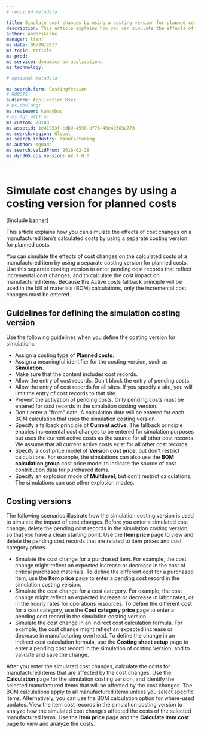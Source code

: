```yaml
---
# required metadata

title: Simulate cost changes by using a costing version for planned costs
description: This article explains how you can simulate the effects of cost changes on a manufactured item’s calculated costs by using a separate costing version for planned costs.
author: AndersGirke
manager: tfehr
ms.date: 06/20/2017
ms.topic: article
ms.prod: 
ms.service: dynamics-ax-applications
ms.technology: 

# optional metadata

ms.search.form: CostingVersion
# ROBOTS: 
audience: Application User
# ms.devlang: 
ms.reviewer: kamaybac
# ms.tgt_pltfrm: 
ms.custom: 78183
ms.assetid: 1e41953f-cdb9-4598-b776-46e49383a773
ms.search.region: Global
ms.search.industry: Manufacturing
ms.author: mguada
ms.search.validFrom: 2016-02-28
ms.dyn365.ops.version: AX 7.0.0

---
```


# Simulate cost changes by using a costing version for planned costs

[!include [banner](../includes/banner.md)]

This article explains how you can simulate the effects of cost changes on a manufactured item’s calculated costs by using a separate costing version for planned costs.

You can simulate the effects of cost changes on the calculated costs of a manufactured item by using a separate costing version for planned costs. Use this separate costing version to enter pending cost records that reflect incremental cost changes, and to calculate the cost impact on manufactured items. Because the Active costs fallback principle will be used in the bill of materials (BOM) calculations, only the incremental cost changes must be entered.

## Guidelines for defining the simulation costing version
Use the following guidelines when you define the costing version for simulations:

-   Assign a costing type of **Planned costs**.
-   Assign a meaningful identifier for the costing version, such as **Simulation**.
-   Make sure that the content includes cost records.
-   Allow the entry of cost records. Don't block the entry of pending costs.
-   Allow the entry of cost records for all sites. If you specify a site, you will limit the entry of cost records to that site.
-   Prevent the activation of pending costs. Only pending costs must be entered for cost records in the simulation costing version.
-   Don't enter a "from" date. A calculation date will be entered for each BOM calculation that uses the simulation costing version.
-   Specify a fallback principle of **Current active**. The fallback principle enables incremental cost changes to be entered for simulation purposes but uses the current active costs as the source for all other cost records. We assume that all current active costs exist for all other cost records.
-   Specify a cost price model of **Version cost price**, but don't restrict calculations. For example, the simulations can also use the **BOM calculation group** cost price model to indicate the source of cost contribution data for purchased items.
-   Specify an explosion mode of **Multilevel**, but don't restrict calculations. The simulations can use other explosion modes.

## Costing versions
The following scenarios illustrate how the simulation costing version is used to simulate the impact of cost changes. Before you enter a simulated cost change, delete the pending cost records in the simulation costing version, so that you have a clean starting point. Use the **Item price** page to view and delete the pending cost records that are related to item prices and cost category prices.

-   Simulate the cost change for a purchased item. For example, the cost change might reflect an expected increase or decrease in the cost of critical purchased materials. To define the different cost for a purchased item, use the **Item price** page to enter a pending cost record in the simulation costing version.
-   Simulate the cost change for a cost category. For example, the cost change might reflect an expected increase or decrease in labor rates, or in the hourly rates for operations resources. To define the different cost for a cost category, use the **Cost category price** page to enter a pending cost record in the simulation costing version.
-   Simulate the cost change in an indirect cost calculation formula. For example, the cost change might reflect an expected increase or decrease in manufacturing overhead. To define the change in an indirect cost calculation formula, use the **Costing sheet setup** page to enter a pending cost record in the simulation of costing version, and to validate and save the change.

After you enter the simulated cost changes, calculate the costs for manufactured items that are affected by the cost changes. Use the **Calculation** page for the simulation costing version, and identify the selected manufactured items that will be affected by the cost changes. The BOM calculations apply to all manufactured items unless you select specific items. Alternatively, you can use the BOM calculation option for where-used updates. View the item cost records in the simulation costing version to analyze how the simulated cost changes affected the costs of the selected manufactured items. Use the **Item price** page and the **Calculate item cost** page to view and analyze the costs.



